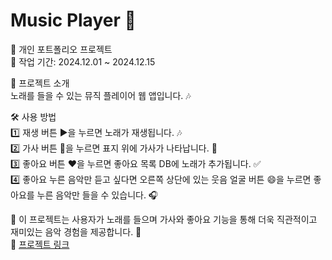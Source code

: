 # Music Player 🎵

📌 개인 포트폴리오 프로젝트  
📅 작업 기간: 2024.12.01 ~ 2024.12.15

📝 프로젝트 소개  
노래를 들을 수 있는 뮤직 플레이어 웹 앱입니다. 🎶

🛠️ 사용 방법  
1️⃣ 재생 버튼 ▶️을 누르면 노래가 재생됩니다. 🎶  
2️⃣ 가사 버튼 📜을 누르면 표지 위에 가사가 나타납니다. 💬  
3️⃣ 좋아요 버튼 ❤️을 누르면 좋아요 목록 DB에 노래가 추가됩니다. ✅  
4️⃣ 좋아요 누른 음악만 듣고 싶다면 오른쪽 상단에 있는 웃음 얼굴 버튼 😄을 누르면 좋아요를 누른 음악만 들을 수 있습니다. 🎧

🚀 이 프로젝트는 사용자가 노래를 들으며 가사와 좋아요 기능을 통해 더욱 직관적이고 재미있는 음악 경험을 제공합니다. 🎵  
🔗 [프로젝트 링크](http://kkms4001.iptime.org:45170/)
